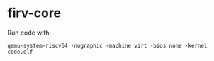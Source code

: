 firv-core
===

Run code with:

```
qemu-system-riscv64 -nographic -machine virt -bios none -kernel code.elf 
```

